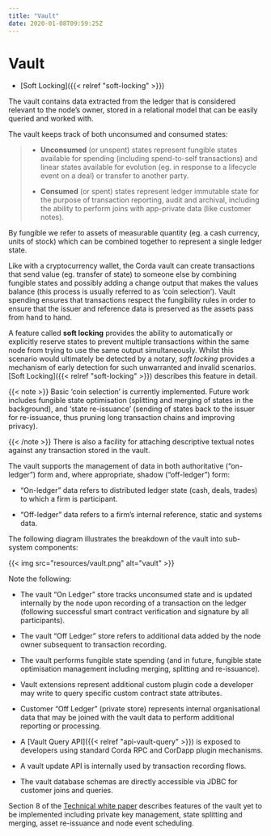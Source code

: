 ```yaml
---
title: "Vault"
date: 2020-01-08T09:59:25Z
---
```



# Vault

* [Soft Locking]({{< relref "soft-locking" >}})


The vault contains data extracted from the ledger that is considered relevant to the node’s owner, stored in a relational model
            that can be easily queried and worked with.

The vault keeps track of both unconsumed and consumed states:

> 
> 
> * **Unconsumed** (or unspent) states represent fungible states available for spending (including spend-to-self transactions)
>                         and linear states available for evolution (eg. in response to a lifecycle event on a deal) or transfer to another party.
> 
> 
> * **Consumed** (or spent) states represent ledger immutable state for the purpose of transaction reporting, audit and archival, including the ability to perform joins with app-private data (like customer notes).
> 
> 
By fungible we refer to assets of measurable quantity (eg. a cash currency, units of stock) which can be combined
            together to represent a single ledger state.

Like with a cryptocurrency wallet, the Corda vault can create transactions that send value (eg. transfer of state) to
            someone else by combining fungible states and possibly adding a change output that makes the values balance (this
            process is usually referred to as ‘coin selection’). Vault spending ensures that transactions respect the fungibility
            rules in order to ensure that the issuer and reference data is preserved as the assets pass from hand to hand.

A feature called **soft locking** provides the ability to automatically or explicitly reserve states to prevent
            multiple transactions within the same node from trying to use the same output simultaneously. Whilst this scenario would
            ultimately be detected by a notary, *soft locking* provides a mechanism of early detection for such unwarranted and
            invalid scenarios. [Soft Locking]({{< relref "soft-locking" >}}) describes this feature in detail.


{{< note >}}
Basic ‘coin selection’ is currently implemented. Future work includes fungible state optimisation (splitting and
                merging of states in the background), and ‘state re-issuance’ (sending of states back to the
                issuer for re-issuance, thus pruning long transaction chains and improving privacy).


{{< /note >}}
There is also a facility for attaching descriptive textual notes against any transaction stored in the vault.

The vault supports the management of data in both authoritative (“on-ledger”) form and, where appropriate, shadow (“off-ledger”) form:


* “On-ledger” data refers to distributed ledger state (cash, deals, trades) to which a firm is participant.


* “Off-ledger” data refers to a firm’s internal reference, static and systems data.


The following diagram illustrates the breakdown of the vault into sub-system components:

{{< img src="resources/vault.png" alt="vault" >}}

Note the following:


* The vault “On Ledger” store tracks unconsumed state and is updated internally by the node upon recording of a transaction on the ledger
                    (following successful smart contract verification and signature by all participants).


* The vault “Off Ledger” store refers to additional data added by the node owner subsequent to transaction recording.


* The vault performs fungible state spending (and in future, fungible state optimisation management including merging, splitting and re-issuance).


* Vault extensions represent additional custom plugin code a developer may write to query specific custom contract state attributes.


* Customer “Off Ledger” (private store) represents internal organisational data that may be joined with the vault data to perform additional reporting or processing.


* A [Vault Query API]({{< relref "api-vault-query" >}}) is exposed to developers using standard Corda RPC and CorDapp plugin mechanisms.


* A vault update API is internally used by transaction recording flows.


* The vault database schemas are directly accessible via JDBC for customer joins and queries.


Section 8 of the [Technical white paper](_static/corda-technical-whitepaper.pdf) describes features of the vault yet to be implemented including private key management, state splitting and merging, asset re-issuance and node event scheduling.


